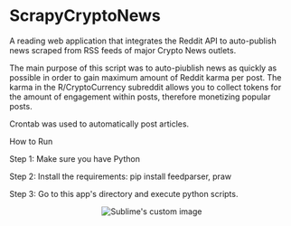 # ScrapyCryptoNews

A reading web application that integrates the Reddit API to auto-publish news scraped from RSS feeds of major Crypto News outlets.

The main purpose of this script was to auto-piublish news as quickly as possible in order to gain maximum amount of Reddit karma per post. The karma in the R/CryptoCurrency subreddit allows you to collect tokens for the amount of engagement within posts, therefore monetizing popular posts.

Crontab was used to automatically post articles.

How to Run

Step 1: Make sure you have Python

Step 2: Install the requirements: pip install feedparser, praw

Step 3: Go to this app's directory and execute python scripts.

<p align="center">
  <img src="/Users/Evan/Desktop/github/ScrapyCryptoNews/Screen Shot 2021-11-17 at 12.14.55 PM.png" alt="Sublime's custom image"/>
</p>
